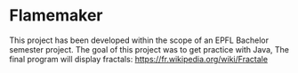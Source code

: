 # Flamemaker

This project has been developed within the scope of an EPFL Bachelor semester project.
The goal of this project was to get practice with Java, The final program will display fractals: https://fr.wikipedia.org/wiki/Fractale
